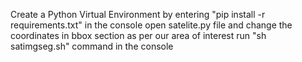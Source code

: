 Create a Python Virtual Environment by entering "pip install -r requirements.txt" in the console
open satelite.py file and change the coordinates in bbox section as per our area of interest
run "sh satimgseg.sh" command in the console

